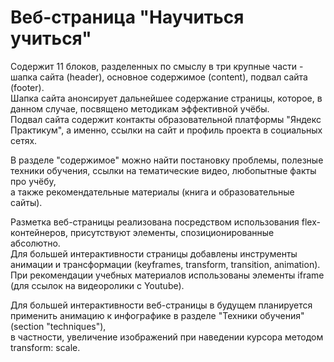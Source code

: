 Веб-страница "Научиться учиться"
====================================================================================================================================================
Содержит 11 блоков, разделенных по смыслу в три крупные части - шапка сайта (header), основное содержимое (content), подвал сайта (footer).  
Шапка сайта анонсирует дальнейшее содержание страницы, которое, в данном случае, посвящено методикам эффективной учёбы.  
Подвал сайта содержит контакты образовательной платформы "Яндекс Практикум", а именно, ссылки на сайт и профиль проекта в социальных сетях.  

В разделе "содержимое" можно найти постановку проблемы, полезные техники обучения, ссылки на тематические видео, любопытные факты про учёбу,  
а также рекомендательные материалы (книга и образовательные сайты).

Разметка веб-страницы реализована посредством использования flex-контейнеров, присутствуют элементы, спозиционированные абсолютно.  
Для большей интерактивности страницы добавлены инструменты анимации и трансформации (keyframes, transform, transition, animation).  
При рекомендации учебных материалов использованы элементы iframe (для ссылок на видеоролики с Youtube).  

Для большей интерактивности веб-страницы в будущем планируется применить анимацию к инфографике в разделе "Техники обучения" (section "techniques"),  
в частности, увеличение изображений при наведении курсора методом transform: scale.  
